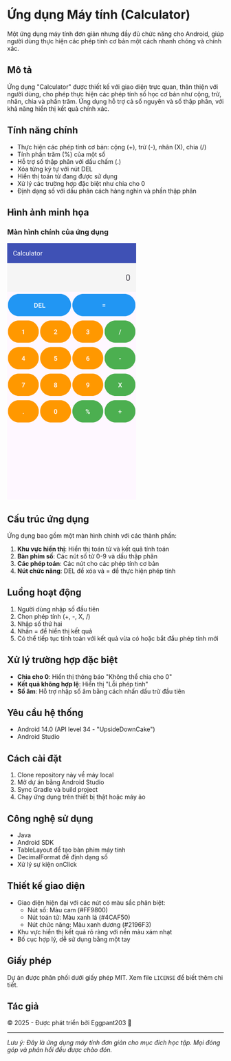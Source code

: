 # Ứng dụng Máy tính (Calculator)

Một ứng dụng máy tính đơn giản nhưng đầy đủ chức năng cho Android, giúp người dùng thực hiện các phép tính cơ bản một cách nhanh chóng và chính xác.

## Mô tả

Ứng dụng "Calculator" được thiết kế với giao diện trực quan, thân thiện với người dùng, cho phép thực hiện các phép tính số học cơ bản như cộng, trừ, nhân, chia và phần trăm. Ứng dụng hỗ trợ cả số nguyên và số thập phân, với khả năng hiển thị kết quả chính xác.

## Tính năng chính

- Thực hiện các phép tính cơ bản: cộng (+), trừ (-), nhân (X), chia (/)
- Tính phần trăm (%) của một số
- Hỗ trợ số thập phân với dấu chấm (.)
- Xóa từng ký tự với nút DEL
- Hiển thị toán tử đang được sử dụng
- Xử lý các trường hợp đặc biệt như chia cho 0
- Định dạng số với dấu phân cách hàng nghìn và phần thập phân

## Hình ảnh minh họa

### Màn hình chính của ứng dụng

<img src="picture/main_screen.png" width="300" alt="Màn hình chính của máy tính">

## Cấu trúc ứng dụng

Ứng dụng bao gồm một màn hình chính với các thành phần:

1. **Khu vực hiển thị**: Hiển thị toán tử và kết quả tính toán
2. **Bàn phím số**: Các nút số từ 0-9 và dấu thập phân
3. **Các phép toán**: Các nút cho các phép tính cơ bản
4. **Nút chức năng**: DEL để xóa và = để thực hiện phép tính

## Luồng hoạt động

1. Người dùng nhập số đầu tiên
2. Chọn phép tính (+, -, X, /)
3. Nhập số thứ hai
4. Nhấn = để hiển thị kết quả
5. Có thể tiếp tục tính toán với kết quả vừa có hoặc bắt đầu phép tính mới

## Xử lý trường hợp đặc biệt

- **Chia cho 0**: Hiển thị thông báo "Không thể chia cho 0"
- **Kết quả không hợp lệ**: Hiển thị "Lỗi phép tính"
- **Số âm**: Hỗ trợ nhập số âm bằng cách nhấn dấu trừ đầu tiên

## Yêu cầu hệ thống

- Android 14.0 (API level 34 - "UpsideDownCake")
- Android Studio

## Cách cài đặt

1. Clone repository này về máy local
2. Mở dự án bằng Android Studio
3. Sync Gradle và build project
4. Chạy ứng dụng trên thiết bị thật hoặc máy ảo

## Công nghệ sử dụng

- Java
- Android SDK
- TableLayout để tạo bàn phím máy tính
- DecimalFormat để định dạng số
- Xử lý sự kiện onClick

## Thiết kế giao diện

- Giao diện hiện đại với các nút có màu sắc phân biệt:
  - Nút số: Màu cam (#FF9800)
  - Nút toán tử: Màu xanh lá (#4CAF50)
  - Nút chức năng: Màu xanh dương (#2196F3)
- Khu vực hiển thị kết quả rõ ràng với nền màu xám nhạt
- Bố cục hợp lý, dễ sử dụng bằng một tay

## Giấy phép

Dự án được phân phối dưới giấy phép MIT. Xem file `LICENSE` để biết thêm chi tiết.

## Tác giả

© 2025 - Được phát triển bởi Eggpant203 🍆

---

_Lưu ý: Đây là ứng dụng máy tính đơn giản cho mục đích học tập. Mọi đóng góp và phản hồi đều được chào đón._
